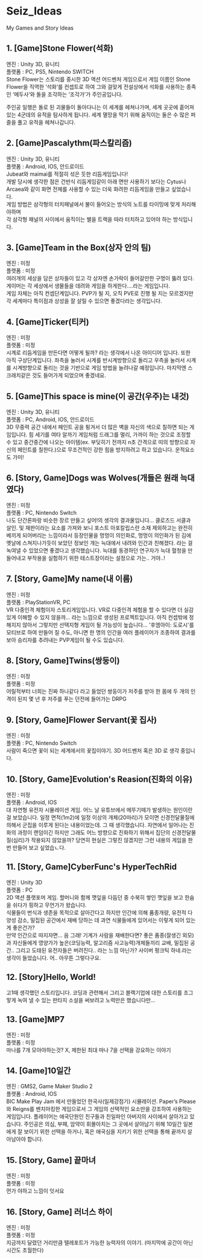 # Seiz_Ideas
My Games and Story Ideas

## 1. [Game]Stone Flower(석화)
엔진 : Unity 3D, 유니티<br/>
플랫폼 : PC, PS5, Nintendo SWITCH<br/>
Stone Flower는 스토리를 중시한 3D 액션 어드벤처 게임으로서 게임 이름인 Stone Flower을 직역한 ‘석화’를 컨셉트로 하여 
그와 걸맞게 전설상에서 석화를 사용하는 종족인 ‘메두사’와 돌을 조각하는 ‘조각가’가 주인공입니다.

 주인공 일행은 돌로 된 괴물들이 돌아다니는 이 세계를 헤쳐나가며, 세계 곳곳에 흩어져있는 4군데의 유적을 탐사하게 됩니다.
 세계 멸망을 막기 위해 움직이는 둘은 수 많은 퍼즐을 풀고 유적을 헤쳐나갑니다.
## 2. [Game]Pascalythm(파스칼리즘)
엔진 : Unity 3D, 유니티<br/>
플랫폼 : Android, IOS, 안드로이드<br/>
Jubeat와 maimai를 적절히 섞은 듯한 리듬게임입니다!<br/>
개발 당시에 생각한 점은 건반식 리듬게임같이 아래 면만 사용하기 보다는 Cytus나 Arcaea와 같이 화면 전체를 사용할 수 있는 더욱 화려한 리듬게임을 만들고 싶었습니다.<br>
게임 방법은 삼각형의 터치패널에서 불이 들어오는 방식의 노트를 타이밍에 맞게 처리해야하며<br/>
각 삼각형 패널의 사이에서 움직이는 별을 트랙을 따라 터치하고 있어야 하는 방식입니다.
## 3. [Game]Team in the Box(상자 안의 팀)
엔진 : 미정<br/>
플랫폼 : 미정<br/>
여러개의 세상을 담은 상자들이 있고 각 상자엔 손가락이 들어갈만한 구멍이 뚫려 있다. 게이머는 각 세상에서 생물들을 데려와 게임을 하게한다....라는 게임입니다.<br>
게임 자체는 아직 컨셉단계입니다. PVP가 될 지, 오직 PVE로 진행 될 지는 모르겠지만 각 세계마다 특이점과 상성을 잘 살릴 수 있으면 좋겠다라는 생각입니다.
## 4. [Game]Ticker(티커)
엔진 : 미정<br/>
플랫폼 : 미정<br/>
시계로 리듬게임을 만든다면 어떻게 될까? 라는 생각에서 나온 아이디어 입니다. 또한 아직 구상단계입니다. 좌측을 눌러서 시계를 반시계방향으로 돌리고 우측을 눌러서 시계를 시계방향으로 돌리는 것을 기반으로 게임 방법을 늘려나갈 예정입니다. 마지막엔 스크래치같은 것도 들어가게 되었으며 좋겠네요.
## 5. [Game]This space is mine(이 공간(우주)는 내것)
엔진 : Unity 3D, 유니티<br/>
플랫폼 : PC, Android, IOS, 안드로이드<br/>
3D 무중력 공간 내에서 페인트 공을 튕겨서 더 많은 벽을 자신의 색으로 칠하면 되는 게임입니다. 힘 세기를 여타 알까기 게임처럼 드래그를 멀리, 가까이 하는 것으로 조정할 수 있고 중간중간에 나오는 아이템(ex. 부딪히기 전까지 n초 간격으로 띠의 방향으로 자신의 페인트를 칠한다.)으로 무조건적인 강한 힘을 방지하려고 하고 있습니다. 운적요소도 가미!
## 6. [Story, Game]Dogs was Wolves(개들은 원래 늑대였다)
엔진 : 미정<br/>
플랫폼 : PC, Nintendo Switch<br/>
나도 단간론파랑 비슷한 장르 만들고 싶어!의 생각의 결과물입니다... 클로즈드 서클과 살인. 및 재판이라는 요소를 가져와 보니 포스트 아포칼립스란 소재 제외하고는 완전히 베끼게 되어버리는 느낌이라서 등장인물을 멍멍이 의인화로, 멍멍이 의인화가 된 김에 옛날에 스쳐지나가듯이 보았던 정보인 개는 늑대에서 내려와 인간과 친해졌다. 라는 걸 녹여낼 수 있었으면 좋겠다고 생각했습니다. 늑대를 동경하던 연구자가 늑대 혈청을 만들어내고 부작용을 실험하기 위한 테스트장이라는 설정으로 가는.. 거야..!
## 7. [Story, Game]My name(내 이름)
엔진 : 미정<br/>
플랫폼 : PlayStationVR, PC<br/>
VR 다중인격 체험이자 스토리게임입니다. VR로 다중인격 체험을 할 수 있다면 더 실감있게 이해할 수 있지 않을까... 라는 느낌으로 생성된 프로젝트입니다. 아직 컨셉밖에 정해지지 않아서 그렇지만 선택지형 게임이 될 가능성이 높습니다... '후엠아이: 도로시'를 모티브로 하여 만들어 질 수도, 아니면 한 명의 인간을 여러 플레이어가 조종하여 결과를 보아 승리자를 추려내는 PVP게임이 될 수도 있습니다.
## 8. [Story, Game]Twins(쌍둥이)
엔진 : 미정<br/>
플랫폼 : 미정<br/>
어릴적부터 너희는 진짜 하나같다 라고 들었던 쌍둥이가 저주를 받아 한 몸에 두 개의 인격이 된지 몇 년 후 저주를 푸는 던전에 들어가는 DRPG
## 9. [Story, Game]Flower Servant(꽃 집사)
엔진 : 미정<br/>
플랫폼 : PC, Nintendo Switch<br/>
사람이 죽으면 꽃이 되는 세계에서의 꽃집이야기. 3D 어드벤처 혹은 3D 로 생각 중입니다.
## 10. [Story, Game]Evolution's Reasion(진화의 이유)
엔진 : 미정<br/>
플랫폼 : Android, IOS<br/>
대 자연형 유전자 시뮬레이션 게임. 어느 날 유튜브에서 메뚜기떼가 발생하는 원인이란걸 보았습니다. 일정 면적(1m2)에 일정 이상의 개체(20마리)가 모이면 신경전달물질에 의해서 군집을 이루게 된다는 내용이었는데. 그 때 생각했습니다. 자연에서 일어나는 진화의 과정이 랜덤이긴 하지만 그래도 어느 방향으로 진화하기 위해서 집단의 신경전달물질(심리)가 작용되지 않았을까? 당연히 현실은 그렇진 않겠지만 그런 내용의 게임을 한 번 만들어 보고 싶었습ㄴ다.
## 11. [Story, Game]CyberFunc's HyperTechRid
엔진 : Unity 3D<br/>
플랫폼 : PC<br/>
2D 액션 플랫포머 게임. 할머니와 함께 깻잎을 다듬던 중 수북히 쌓인 깻잎을 보고 한숨을 쉬다가 핑하고 무언가가 왔습니다.<br>
식물들이 번식과 생존을 목적으로 살아간다고 하지만 인간에 의해 품종개량, 유전적 다양성 감소, 밀집된 공간에서 재배 당하는 데 과연 식물들에게 있어서는 이렇게 되어 있는게 좋은건가?<br>
만약 인간으로 따지자면... 음 그래! 기계가 사람을 재배한다면? 좋은 품종(잘생긴 외모)과 자신들에게 영양가가 높은(코딩능력, 알고리즘 사고능력)개체들끼리 교배, 밀집된 공간.. 그리고 도태된 유전자들은 버려진다.. 라는 느낌 아닌가? 사이버 펑크틱 하네.라는 생각이 들었습니다. 어.. 아무튼 그렇다구요.
## 12. [Story]Hello, World!
고1때 생각했던 스토리입니다. 코딩과 관련해서 그리고 블랙기업에 대한 스토리를 조그맣게 녹여 낼 수 있는 판타지 소설을 써보려고 노력만은 했습니다만...
## 13. [Game]MP7
엔진 : 미정<br/>
플랫폼 : 미정<br/>
마나를 7개 모아야하는것? X, 제한된 최대 마나 7을 선택을 강요하는 이야기
## 14. [Game]10일간
엔진 : GMS2, Game Maker Studio 2<br/>
플랫폼 : Android, IOS<br/>
BIC Make Play Jam 에서 만들었던 한국사(일제강점기) 시뮬레이션. Paper’s Please와 Reigns를 벤치마킹한 게임으로서 그 게임의 선택적인 요소만을 강조하여 사용하는 게임입니다. 플레이어는 애국단원인 친구들과 친일파인 아버지의 사이에서 살아가고 있습니다. 주인공은 의심, 부패, 암약이 휘몰아치는 그 곳에서 살아남기 위해 10일간 일본에게 잘 보이기 위한 선택을 하거나, 혹은 애국심을 지키기 위한 선택을 통해 끝까지 살아남아야 합니다.
## 15. [Story, Game] 끝마녀
엔진 : 미정<br/>
플랫폼 : 미정<br/>
먼가 야하고 느낌이 잇서요
## 16. [Story, Game] 러너스 하이
엔진 : 미정<br/>
플랫폼 : 미정<br/>
지금까지 달렸던 거리만큼 텔레포트가 가능한 능력자의 이야기. (마지막에 공간이 아닌 시간도 초월한다)
